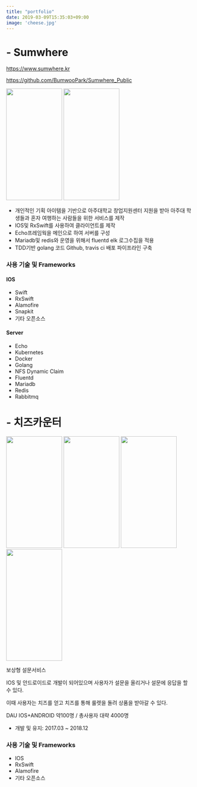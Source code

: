 ```yaml
---
title: "portfolio"
date: 2019-03-09T15:35:03+09:00
image: 'cheese.jpg'
---
```



# - Sumwhere

https://www.sumwhere.kr

https://github.com/BumwooPark/Sumwhere_Public

<img src="https://bumwoopark.github.io/images/sumwhere_1.png" width="150" height="300">
<img src="https://bumwoopark.github.io/images/sumwhere_2.png" width="150" height="300">

- 개인적인 기획 아이템을 기반으로 아주대학교 창업지원센터 지원을 받아 아주대 학생들과 혼자 여행하는 사람들을 위한 서비스를 제작
- IOS및 RxSwift를 사용하여 클라이언트를 제작
- Echo프레임웍을 메인으로 하여 서버를 구성 
- Mariadb및 redis와 운영을 위해서 fluentd elk 로그수집을 적용
- TDD기반 golang 코드 Github, travis ci 배포 파이프라인 구축


### 사용 기술 및 Frameworks

#### IOS
- Swift
- RxSwift
- Alamofire
- Snapkit
- 기타 오픈소스

#### Server
- Echo
- Kubernetes
- Docker
- Golang
- NFS Dynamic Claim
- Fluentd
- Mariadb
- Redis
- Rabbitmq





# - 치즈카운터 

<img src="https://bumwoopark.github.io/images/screenshot_1.png" width="150" height="300">
<img src="https://bumwoopark.github.io/images/screenshot_2.png" width="150" height="300">
<img src="https://bumwoopark.github.io/images/screenshot_3.png" width="150" height="300">
<img src="https://bumwoopark.github.io/images/screenshot_4.png" width="150" height="300">

보상형 설문서비스 

IOS 및 안드로이드로 개발이 되어있으며 사용자가 설문을 올리거나 설문에 응답을 할 수 있다.

이때 사용자는 치즈를 얻고 치즈를 통해 룰렛을 돌려 상품을 받아갈 수 있다.

DAU IOS+ANDROID 약100명 / 총사용자 대략 4000명


- 개발 및 유지: 2017.03 ~ 2018.12




### 사용 기술 및 Frameworks
 - IOS
 - RxSwift
 - Alamofire
 - 기타 오픈소스





<!-- ![이미지1](https://bumwoopark.github.io/images/screenshot_1.png){: width="100" height="200"} -->




